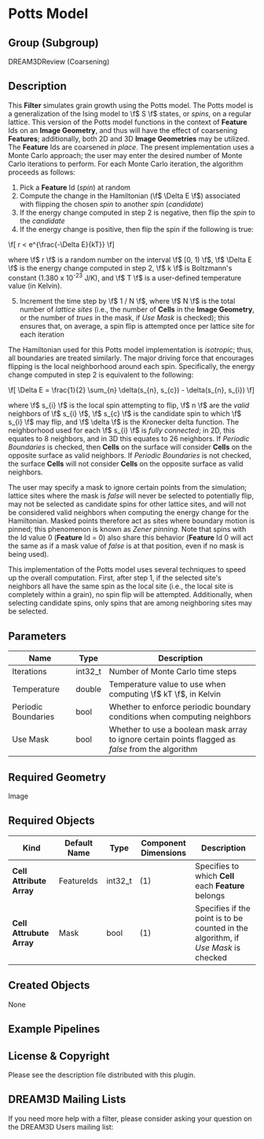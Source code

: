 Potts Model 
=============

## Group (Subgroup) ##

DREAM3DReview (Coarsening)

## Description ##

This **Filter** simulates grain growth using the Potts model.  The Potts model is a generalization of the Ising model to \f$ S \f$ states, or _spins_, on a regular lattice.  This version of the Potts model functions in the context of **Feature** Ids on an **Image Geometry**, and thus will have the effect of coarsening **Features**; additionally, both 2D and 3D **Image Geometries** may be utilized.  The **Feature** Ids are coarsened _in place_.  The present implementation uses a Monte Carlo approach; the user may enter the desired number of Monte Carlo iterations to perform.  For each Monte Carlo iteration, the algorithm proceeds as follows:

1. Pick a **Feature** Id (_spin_) at random
2. Compute the change in the Hamiltonian (\f$ \Delta E \f$) associated with flipping the chosen _spin_ to another _spin_ (_candidate_)
3. If the energy change computed in step 2 is negative, then flip the _spin_ to the _candidate_
4. If the energy change is positive, then flip the spin if the following is true:

\f[ r < e^{\frac{-\Delta E}{kT}} \f]  
  
  where \f$ r \f$ is a random number on the interval \f$ [0, 1) \f$, \f$ \Delta E \f$ is the energy change computed in step 2, \f$ k \f$ is Boltzmann's constant (1.380 x 10<sup>-23</sup> J/K), and \f$ T \f$ is a user-defined temperature value (in Kelvin).
  
5. Increment the time step by \f$ 1 / N \f$, where \f$ N \f$ is the total number of _lattice sites_ (i.e., the number of **Cells** in the **Image Geometry**, or the number of _trues_ in the mask, if _Use Mask_ is checked); this ensures that, on average, a spin flip is attempted once per lattice site for each iteration

The Hamiltonian used for this Potts model implementation is _isotropic_; thus, all boundaries are treated similarly.  The major driving force that encourages flipping is the local neighborhood around each spin.  Specifically, the energy change computed in step 2 is equivalent to the following:

\f[ \Delta E = \frac{1}{2} \sum_{n} \delta(s_{n}, s_{c}) - \delta(s_{n}, s_{i})  \f]

where \f$ s_{i} \f$ is the local spin attempting to flip, \f$ n \f$ are the _valid_ neighbors of \f$ s_{i} \f$, \f$ s_{c} \f$ is the candidate spin to which \f$ s_{i} \f$ may flip, and \f$ \delta \f$ is the Kronecker delta function.  The neighborhood used for each \f$ s_{i} \f$ is _fully connected_; in 2D, this equates to 8 neighbors, and in 3D this equates to 26 neighbors.  If _Periodic Boundaries_ is checked, then **Cells** on the surface will consider **Cells** on the opposite surface as valid neighbors.  If _Periodic Boundaries_ is not checked, the surface **Cells** will not consider **Cells** on the opposite surface as valid neighbors.

The user may specify a mask to ignore certain points from the simulation; lattice sites where the mask is _false_ will never be selected to potentially flip, may not be selected as candidate spins for other lattice sites, and will not be considered valid neighbors when computing the energy change for the Hamiltonian.  Masked points therefore act as sites where boundary motion is pinned; this phenomenon is known as _Zener pinning_.  Note that spins with the Id value 0 (**Feature** Id = 0) also share this behavior (**Feature** Id 0 will act the same as if a mask value of _false_ is at that position, even if no mask is being used).

This implementation of the Potts model uses several techniques to speed up the overall computation.  First, after step 1, if the selected site's neighbors all have the same spin as the local site (i.e., the local site is completely within a grain), no spin flip will be attempted.  Additionally, when selecting candidate spins, only spins that are among neighboring sites may be selected.  

## Parameters ##

| Name | Type | Description |
|------|------|------|
| Iterations | int32_t | Number of Monte Carlo time steps |
| Temperature | double | Temperature value to use when computing \f$ kT \f$, in Kelvin |
| Periodic Boundaries | bool | Whether to enforce periodic boundary conditions when computing neighbors |
| Use Mask | bool | Whether to use a boolean mask array to ignore certain points flagged as _false_ from the algorithm |

## Required Geometry ##

Image

## Required Objects ##

| Kind | Default Name | Type | Component Dimensions | Description |
|------|--------------|-------------|---------|-----|
| **Cell Attribute Array** | FeatureIds | int32_t | (1) | Specifies to which **Cell** each **Feature** belongs |
| **Cell Attrubute Array** | Mask | bool | (1) | Specifies if the point is to be counted in the algorithm, if _Use Mask_ is checked |

## Created Objects ##

None

## Example Pipelines ##



## License & Copyright ##

Please see the description file distributed with this plugin.

## DREAM3D Mailing Lists ##

If you need more help with a filter, please consider asking your question on the DREAM3D Users mailing list:
